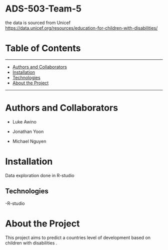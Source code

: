 # ADS-503-Team-5

the data is sourced from Unicef https://data.unicef.org/resources/education-for-children-with-disabilities/



# Table of Contents

--------

- [Authors and Collaborators](#authors-and-collaborators)
- [Installation](#installation)
- [Technologies](#technologies)
- [About the Project](#about-the-project)



-------

# Authors and Collaborators
- Luke Awino

- Jonathan Yoon

- Michael Nguyen





# Installation

Data exploration done in R-studio

## Technologies

-R-studio


# About the Project

This project aims to predict a countries level of development based on children with disabilities .



